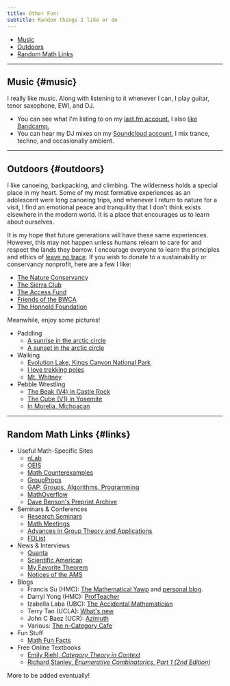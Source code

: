 ```yaml
---
title: Other Fun!
subtitle: Random things I like or do
---
```


- [Music](#music)
- [Outdoors](#outdoors)
- [Random Math Links](#links)

---

## Music {#music}

I really like music. Along with listening to it whenever I can, I play guitar, tenor saxophone, EWI, and DJ. 
- You can see what I'm listing to on my [last.fm account.](https://www.last.fm/user/Redrot) I also [like Bandcamp.](https://bandcamp.com/redrot)
- You can hear my DJ mixes on my [Soundcloud account.](https://soundcloud.com/sammymmm) I mix trance, techno, and occasionally ambient. 

---

## Outdoors {#outdoors}

I like canoeing, backpacking, and climbing. The wilderness holds a special place in my heart. Some of my most formative experiences as an adolescent were long canoeing trips, and whenever I return to nature for a visit, I find an emotional peace and tranquility that I don't think exists elsewhere in the modern world. It is a place that encourages us to learn about ourselves. 

It is my hope that future generations will have these same experiences. However, this may not happen unless humans relearn to care for and respect the lands they borrow. I encourage everyone to learn the principles and ethics of [leave no trace](https://www.nps.gov/articles/leave-no-trace-seven-principles.htm). If you wish to donate to a sustainability or conservancy nonprofit, here are a few I like: 

- [The Nature Conservancy](https://www.nature.org/en-us/)
- [The Sierra Club](https://www.sierraclub.org/)
- [The Access Fund](https://www.accessfund.org/)
- [Friends of the BWCA](https://www.friends-bwca.org/)
- [The Honnold Foundation](https://www.honnoldfoundation.org/)

Meanwhile, enjoy some pictures! 

- Paddling
  - [A sunrise in the arctic circle](https://redrot.github.io/assets/img/arctic1.jpg)
  - [A sunset in the arctic circle](https://redrot.github.io/assets/img/arctic2.jpg)
- Walking
  - [Evolution Lake, Kings Canyon National Park](https://redrot.github.io/assets/img/jmt2.jpg)
  - [I love trekking poles](https://redrot.github.io/assets/img/jmt1.jpg)
  - [Mt. Whitney](https://redrot.github.io/assets/img/PXL_20230923_144044253.PORTRAIT.jpg)
- Pebble Wrestling
  - [The Beak (V4) in Castle Rock](https://redrot.github.io/assets/img/climbing1.jpg)
  - [The Cube (V1) in Yosemite](https://github.com/Redrot/redrot.github.io/blob/master/assets/img/381645852_6672974016127228_507368574689229686_n.jpg) 
  - [In Morelia, Michoacan](https://github.com/Redrot/redrot.github.io/blob/master/assets/img/361047690_291375823431625_2755554577292220983_n.jpg)
---

## Random Math Links {#links}

- Useful Math-Specific Sites
  - [nLab](https://ncatlab.org/nlab/show/HomePage)
  - [OEIS](https://oeis.org/)
  - [Math Counterexamples](https://www.mathcounterexamples.net/)
  - [GroupProps](https://groupprops.subwiki.org/wiki/Main_Page)
  - [GAP: Groups, Algorithms, Programming](https://www.gap-system.org/)
  - [MathOverflow](https://mathoverflow.net/)
  - [Dave Benson's Preprint Archive](https://homepages.abdn.ac.uk/d.j.benson/pages/html/archive.html)
- Seminars & Conferences
  - [Research Seminars](https://researchseminars.org/)
  - [Math Meetings](https://mathmeetings.net/)
  - [Advances in Group Theory and Applications](https://www.advgrouptheory.com/GTNews.html)
  - [FDList](https://fdlist.math.uni-bielefeld.de/)
- News & Interviews
  - [Quanta](https://www.quantamagazine.org/)
  - [Scientific American](https://www.scientificamerican.com/)
  - [My Favorite Theorem](https://kpknudson.com/my-favorite-theorem)
  - [Notices of the AMS](https://www.ams.org/notices)
- Blogs
  - Francis Su (HMC): [The Mathematical Yawp](https://mathyawp.wordpress.com/) and [personal blog](https://www.francissu.com/blog).
  - Darryl Yong (HMC): [ProfTeacher](https://profteacher.com/)
  - Izabella Laba (UBC): [The Accidental Mathematician](https://ilaba.wordpress.com/)
  - Terry Tao (UCLA): [What's new](https://terrytao.wordpress.com/)
  - John C Baez (UCR): [Azimuth](https://johncarlosbaez.wordpress.com/)
  - Various: [The n-Category Cafe](https://golem.ph.utexas.edu/category/)
- Fun Stuff
  - [Math Fun Facts](https://math.hmc.edu/funfacts/)
- Free Online Textbooks
  - [Emily Riehl, *Category Theory in Context*](https://emilyriehl.github.io/files/context.pdf)
  - [Richard Stanley, *Enumerative Combinatorics, Part 1 (2nd Edition)*](http://www.ms.uky.edu/~sohum/putnam/enu_comb_stanley.pdf)  
  
More to be added eventually!


